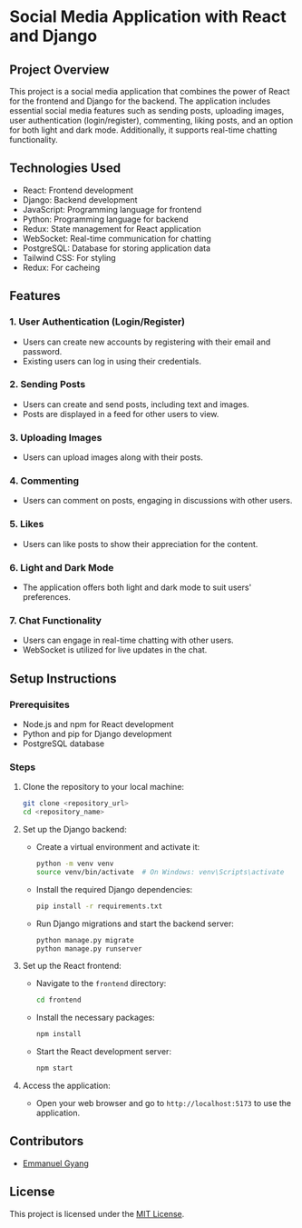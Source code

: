 # Social Media Application with React and Django

## Project Overview
This project is a social media application that combines the power of React for the frontend and Django for the backend. The application includes essential social media features such as sending posts, uploading images, user authentication (login/register), commenting, liking posts, and an option for both light and dark mode. Additionally, it supports real-time chatting functionality.

## Technologies Used
- React: Frontend development
- Django: Backend development
- JavaScript: Programming language for frontend
- Python: Programming language for backend
- Redux: State management for React application
- WebSocket: Real-time communication for chatting
- PostgreSQL: Database for storing application data
- Tailwind CSS: For styling
- Redux: For cacheing

## Features

### 1. User Authentication (Login/Register)
- Users can create new accounts by registering with their email and password.
- Existing users can log in using their credentials.

### 2. Sending Posts
- Users can create and send posts, including text and images.
- Posts are displayed in a feed for other users to view.

### 3. Uploading Images
- Users can upload images along with their posts.

### 4. Commenting
- Users can comment on posts, engaging in discussions with other users.

### 5. Likes
- Users can like posts to show their appreciation for the content.

### 6. Light and Dark Mode
- The application offers both light and dark mode to suit users' preferences.

### 7. Chat Functionality
- Users can engage in real-time chatting with other users.
- WebSocket is utilized for live updates in the chat.

## Setup Instructions

### Prerequisites
- Node.js and npm for React development
- Python and pip for Django development
- PostgreSQL database

### Steps
1. Clone the repository to your local machine:
   ```bash
   git clone <repository_url>
   cd <repository_name>
   ```

2. Set up the Django backend:
   - Create a virtual environment and activate it:
     ```bash
     python -m venv venv
     source venv/bin/activate  # On Windows: venv\Scripts\activate
     ```

   - Install the required Django dependencies:
     ```bash
     pip install -r requirements.txt
     ```

   - Run Django migrations and start the backend server:
     ```bash
     python manage.py migrate
     python manage.py runserver
     ```

3. Set up the React frontend:
   - Navigate to the `frontend` directory:
     ```bash
     cd frontend
     ```

   - Install the necessary packages:
     ```bash
     npm install
     ```

   - Start the React development server:
     ```bash
     npm start
     ```

4. Access the application:
   - Open your web browser and go to `http://localhost:5173` to use the application.

## Contributors
- [Emmanuel Gyang](mailto:irvingmanny@gmail.com)

## License
This project is licensed under the [MIT License](LICENSE).

